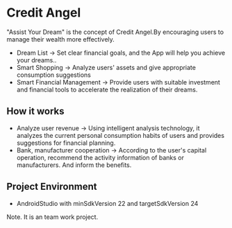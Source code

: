# Credit Angel
"Assist Your Dream" is the concept of Credit Angel.By encouraging users to manage their wealth more effectively.

- Dream List
-> Set clear financial goals, and the App will help you achieve your dreams..
- Smart Shopping
-> Analyze users' assets and give appropriate consumption suggestions
- Smart Financial Management
-> Provide users with suitable investment and financial tools to accelerate the realization of their dreams.

## How it works ##
- Analyze user revenue
-> Using intelligent analysis technology, it analyzes the current personal consumption habits of users and provides suggestions for financial planning.
- Bank, manufacturer cooperation
-> According to the user's capital operation, recommend the activity information of banks or manufacturers. And inform the benefits.

## Project Environment ##
- AndroidStudio with minSdkVersion 22 and targetSdkVersion 24

Note. It is an team work project.
